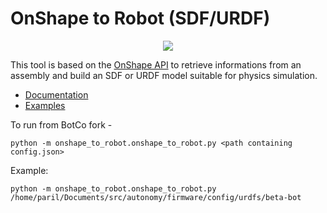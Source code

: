 # OnShape to Robot (SDF/URDF)

<p align="center">
<img src="docs/source/_static/img/main.png" />
</p>

This tool is based on the [OnShape API](https://dev-portal.onshape.com/) to retrieve
informations from an assembly and build an SDF or URDF model suitable for physics
simulation.

* [Documentation](https://onshape-to-robot.readthedocs.io/)
* [Examples](https://github.com/rhoban/onshape-to-robot-examples)

To run from BotCo fork - 
```
python -m onshape_to_robot.onshape_to_robot.py <path containing config.json>
```
Example:
```
python -m onshape_to_robot.onshape_to_robot.py /home/paril/Documents/src/autonomy/firmware/config/urdfs/beta-bot
```